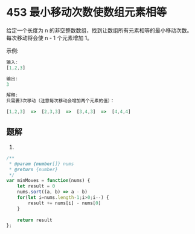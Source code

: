 # 453 最小移动次数使数组元素相等
给定一个长度为 n 的非空整数数组，找到让数组所有元素相等的最小移动次数。每次移动将会使 n - 1 个元素增加 1。
 

示例:

```js
输入:
[1,2,3]

输出:
3

解释:
只需要3次移动（注意每次移动会增加两个元素的值）：

[1,2,3]  =>  [2,3,3]  =>  [3,4,3]  =>  [4,4,4]
```

## 题解

1. 


```js
/**
 * @param {number[]} nums
 * @return {number}
 */
var minMoves = function(nums) {
    let result = 0
    nums.sort((a, b) => a - b)
    for(let i=nums.length-1;i>0;i--) {
        result += nums[i] - nums[0]
    }
    
    return result
};
```